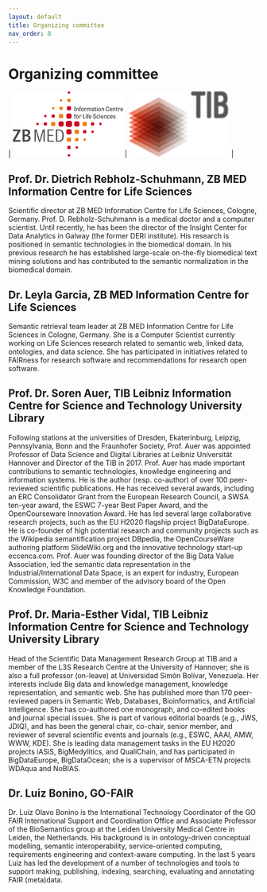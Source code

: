 ```yaml
---
layout: default
title: Organizing committee
nav_order: 8
---
```


# Organizing committee

| ![ZB MED](../img/zbmed_logo_en.gif "ZB MED") | ![TIB](../img/tib.png "TIB") |

## Prof. Dr. Dietrich Rebholz-Schuhmann, ZB MED Information Centre for Life Sciences
Scientific director at ZB MED Information Centre for Life Sciences, Cologne, Germany. Prof. D. Rebholz-Schuhmann is a medical doctor and a computer scientist.  Until recently, he has been the director of the Insight Center for Data Analytics in Galway (the former DERI institute). His research is positioned in semantic technologies in the biomedical domain. In his previous research he has established large-scale on-the-fly biomedical text mining solutions and has contributed to the semantic normalization in the biomedical domain. 

## Dr. Leyla Garcia, ZB MED Information Centre for Life Sciences
Semantic retrieval team leader at ZB MED Information Centre for Life Sciences in Cologne, Germany. She is a Computer Scientist currently working on Life Sciences research related to semantic web, linked data, ontologies, and data science. She has participated in initiatives related to FAIRness for research software and recommendations for research open software.

## Prof. Dr. Soren Auer, TIB Leibniz Information Centre for Science and Technology University Library
Following stations at the universities of Dresden, Ekaterinburg, Leipzig, Pennsylvania, Bonn and the Fraunhofer Society, Prof. Auer was appointed Professor of Data Science and Digital Libraries at Leibniz Universität Hannover and Director of the TIB in 2017. Prof. Auer has made important contributions to semantic technologies, knowledge engineering and information systems. He is the author (resp. co-author) of over 100 peer-reviewed scientific publications. He has received several awards, including an ERC Consolidator Grant from the European Research Council, a SWSA ten-year award, the ESWC 7-year Best Paper Award, and the OpenCourseware Innovation Award. He has led several large collaborative research projects, such as the EU H2020 flagship project BigDataEurope. He is co-founder of high potential research and community projects such as the Wikipedia semantification project DBpedia, the OpenCourseWare authoring platform SlideWiki.org and the innovative technology start-up eccenca.com. Prof. Auer was founding director of the Big Data Value Association, led the semantic data representation in the Industrial/International Data Space, is an expert for industry, European Commission, W3C and member of the advisory board of the Open Knowledge Foundation.

## Prof. Dr. Maria-Esther Vidal, TIB Leibniz Information Centre for Science and Technology University Library
Head of the Scientific Data Management Research Group at TIB and a member of the L3S Research Centre at the University of Hannover; she is also a full professor (on-leave) at Universidad Simón Bolívar, Venezuela. Her interests include Big data and knowledge management, knowledge representation, and semantic web. She has published more than 170 peer-reviewed papers in Semantic Web, Databases, Bioinformatics, and Artificial Intelligence. She has co-authored one monograph, and co-edited books and journal special issues. She is part of various editorial boards (e.g., JWS, JDIQ), and has been the general chair, co-chair, senior member, and reviewer of several scientific events and journals (e.g., ESWC, AAAI, AMW, WWW, KDE). She is leading data management tasks in the EU H2020 projects iASiS, BigMedylitics, and QualiChain, and has participated in BigDataEurope, BigDataOcean; she is a supervisor of MSCA-ETN projects WDAqua and NoBIAS.

## Dr. Luiz Bonino, GO-FAIR
Dr. Luiz Olavo Bonino is the International Technology Coordinator of the GO FAIR International Support and Coordination Office and Associate Professor of the BioSemantics group at the Leiden University Medical Centre in Leiden, the Netherlands. His background is in ontology-driven conceptual modelling, semantic interoperability, service-oriented computing, requirements engineering and context-aware computing. In the last 5 years Luiz has led the development of a number of technologies and tools to support making, publishing, indexing, searching, evaluating and annotating FAIR (meta)data.